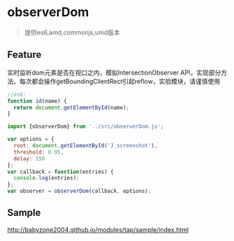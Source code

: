 # observerDom

> 提供es6,amd,commonjs,umd版本

## Feature
实时监听dom元素是否在视口之内，模拟IntersectionObserver API，实现部分方法。每次都会操作getBoundingClientRect引起reflow，实验模块，请谨慎使用

```js
//es6:
function id(name) {
  return document.getElementById(name);
}

import {observerDom} from '../src/observerDom.js';

var options = {
  root: document.getElementById('J_screenshot'),
  threshold: 0.95,
  delay: 150
};
var callback = function(entries) { 
  console.log(entries);
};
var observer = observerDom(callback, options);
```

## Sample

http://babyzone2004.github.io/modules/tap/sample/index.html